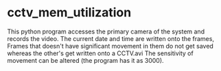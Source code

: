 # cctv_mem_utilization
This python program accesses the primary camera of the system and records the video. 
The current date and time are written onto the frames,
Frames that doesn't have significant movement in them do not get saved whereas the other's get written onto a CCTV.avi
The sensitivity of movement can be altered (the program has it as 3000).
